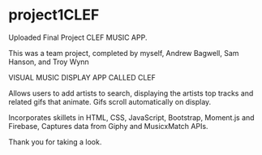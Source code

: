 # project1CLEF

Uploaded Final Project CLEF MUSIC APP.

This was a team project, completed by myself, Andrew Bagwell, Sam Hanson, and Troy Wynn

VISUAL MUSIC DISPLAY APP CALLED CLEF

Allows users to add artists to search, displaying the artists top tracks and related gifs that animate. Gifs scroll automatically on display.

Incorporates skillets in HTML, CSS, JavaScript, Bootstrap, Moment.js and Firebase, Captures data from Giphy and MusicxMatch APIs. 

Thank you for taking a look.

